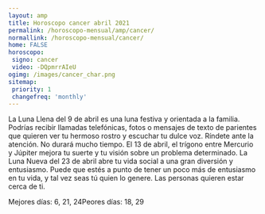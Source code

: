 ```yaml
---
layout: amp
title: Horoscopo cancer abril 2021 
permalink: /horoscopo-mensual/amp/cancer/
normallink: /horoscopo-mensual/cancer/
home: FALSE
horoscopo:
 signo: cancer
 video: -DQpmrrAIeU
ogimg: /images/cancer_char.png
sitemap:
 priority: 1
 changefreq: 'monthly'
---
```



La Luna Llena del 9 de abril es una luna festiva y orientada a la familia. Podrías recibir llamadas telefónicas, fotos o mensajes de texto de parientes que quieren ver tu hermoso rostro y escuchar tu dulce voz. Ríndete ante la atención. No durará mucho tiempo. El 13 de abril, el trígono entre Mercurio y Júpiter mejora tu suerte y tu visión sobre un problema determinado. La Luna Nueva del 23 de abril abre tu vida social a una gran diversión y entusiasmo. Puede que estés a punto de tener un poco más de entusiasmo en tu vida, y tal vez seas tú quien lo genere. Las personas quieren estar cerca de ti.

Mejores días: 6, 21, 24Peores días: 18, 29